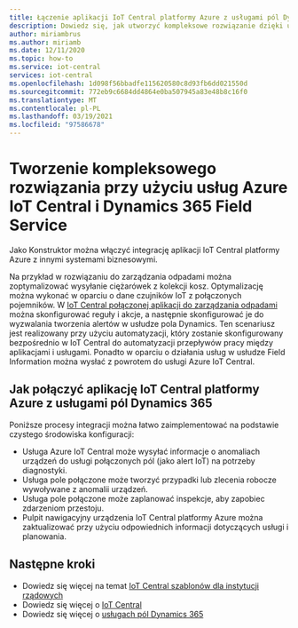 ```yaml
---
title: Łączenie aplikacji IoT Central platformy Azure z usługami pól Dynamics 365 Microsoft Docs
description: Dowiedz się, jak utworzyć kompleksowe rozwiązanie dzięki usłudze Azure IoT Central i usłudze pola Dynamics 365
author: miriambrus
ms.author: miriamb
ms.date: 12/11/2020
ms.topic: how-to
ms.service: iot-central
services: iot-central
ms.openlocfilehash: 1d098f56bbadfe115620580c8d93fb6dd021550d
ms.sourcegitcommit: 772eb9c6684dd4864e0ba507945a83e48b8c16f0
ms.translationtype: MT
ms.contentlocale: pl-PL
ms.lasthandoff: 03/19/2021
ms.locfileid: "97586678"
---
```

# <a name="build-end-to-end-solution-with-azure-iot-central-and-dynamics-365-field-service"></a>Tworzenie kompleksowego rozwiązania przy użyciu usług Azure IoT Central i Dynamics 365 Field Service 
Jako Konstruktor można włączyć integrację aplikacji IoT Central platformy Azure z innymi systemami biznesowymi. 

Na przykład w rozwiązaniu do zarządzania odpadami można zoptymalizować wysyłanie ciężarówek z kolekcji kosz. Optymalizację można wykonać w oparciu o dane czujników IoT z połączonych pojemników. W [IoT Central połączonej aplikacji do zarządzania odpadami](./tutorial-connected-waste-management.md) można skonfigurować reguły i akcje, a następnie skonfigurować je do wyzwalania tworzenia alertów w usłudze pola Dynamics. Ten scenariusz jest realizowany przy użyciu automatyzacji, który zostanie skonfigurowany bezpośrednio w IoT Central do automatyzacji przepływów pracy między aplikacjami i usługami. Ponadto w oparciu o działania usług w usłudze Field Information można wysłać z powrotem do usługi Azure IoT Central. 

## <a name="how-to-connect-your-azure-iot-central-application-with-dynamics-365-field-services"></a>Jak połączyć aplikację IoT Central platformy Azure z usługami pól Dynamics 365 

Poniższe procesy integracji można łatwo zaimplementować na podstawie czystego środowiska konfiguracji:
* Usługa Azure IoT Central może wysyłać informacje o anomaliach urządzeń do usługi połączonych pól (jako alert IoT) na potrzeby diagnostyki.
* Usługa pole połączone może tworzyć przypadki lub zlecenia robocze wywoływane z anomalii urządzeń.
* Usługa pole połączone może zaplanować inspekcje, aby zapobiec zdarzeniom przestoju.
* Pulpit nawigacyjny urządzenia IoT Central platformy Azure można zaktualizować przy użyciu odpowiednich informacji dotyczących usługi i planowania.


## <a name="next-steps"></a>Następne kroki
* Dowiedz się więcej na temat [IoT Central szablonów dla instytucji rządowych](./overview-iot-central-government.md)
* Dowiedz się więcej o [IoT Central](../core/overview-iot-central.md)
* Dowiedz się więcej o [usługach pól Dynamics 365](/dynamics365/field-service/cfs-iot-overview)
